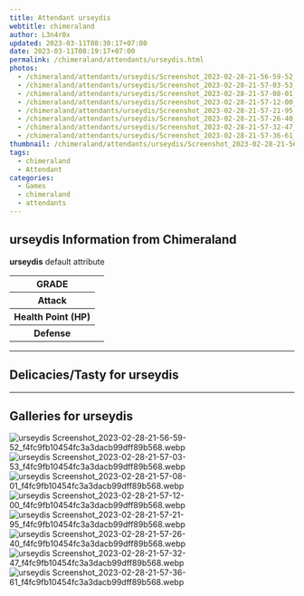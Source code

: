 ```yaml
---
title: Attendant urseydis
webtitle: chimeraland
author: L3n4r0x
updated: 2023-03-11T08:30:17+07:00
date: 2023-03-11T08:19:17+07:00
permalink: /chimeraland/attendants/urseydis.html
photos:
  - /chimeraland/attendants/urseydis/Screenshot_2023-02-28-21-56-59-52_f4fc9fb10454fc3a3dacb99dff89b568.webp
  - /chimeraland/attendants/urseydis/Screenshot_2023-02-28-21-57-03-53_f4fc9fb10454fc3a3dacb99dff89b568.webp
  - /chimeraland/attendants/urseydis/Screenshot_2023-02-28-21-57-08-01_f4fc9fb10454fc3a3dacb99dff89b568.webp
  - /chimeraland/attendants/urseydis/Screenshot_2023-02-28-21-57-12-00_f4fc9fb10454fc3a3dacb99dff89b568.webp
  - /chimeraland/attendants/urseydis/Screenshot_2023-02-28-21-57-21-95_f4fc9fb10454fc3a3dacb99dff89b568.webp
  - /chimeraland/attendants/urseydis/Screenshot_2023-02-28-21-57-26-40_f4fc9fb10454fc3a3dacb99dff89b568.webp
  - /chimeraland/attendants/urseydis/Screenshot_2023-02-28-21-57-32-47_f4fc9fb10454fc3a3dacb99dff89b568.webp
  - /chimeraland/attendants/urseydis/Screenshot_2023-02-28-21-57-36-61_f4fc9fb10454fc3a3dacb99dff89b568.webp
thumbnail: /chimeraland/attendants/urseydis/Screenshot_2023-02-28-21-56-59-52_f4fc9fb10454fc3a3dacb99dff89b568.webp
tags:
  - chimeraland
  - Attendant
categories:
  - Games
  - chimeraland
  - attendants
---
```


<section id="bootstrap-wrapper"><link rel="stylesheet" href="https://rawcdn.githack.com/dimaslanjaka/Web-Manajemen/0c3b5aa1813bd4abcd2c11bf3e37928b15c28664/css/bootstrap-5-3-0-alpha3-wrapper.css"/><h2 id="attribute">urseydis Information from Chimeraland</h2><p><b>urseydis</b> default attribute <table><tr><th>GRADE</th><td></td></tr><tr><th>Attack</th><td></td></tr><tr><th>Health Point (HP)</th><td></td></tr><tr><th>Defense</th><td></td></tr></table></p><hr/><h2 id="delicacies">Delicacies/Tasty for urseydis</h2><div class="bg-dark text-light"></div><hr/><div id="gallery"><h2>Galleries for urseydis</h2><div class="row"><div class="col-lg-6 col-12"><img src="/chimeraland/attendants/urseydis/Screenshot_2023-02-28-21-56-59-52_f4fc9fb10454fc3a3dacb99dff89b568.webp" alt="urseydis Screenshot_2023-02-28-21-56-59-52_f4fc9fb10454fc3a3dacb99dff89b568.webp"/></div><div class="col-lg-6 col-12"><img src="/chimeraland/attendants/urseydis/Screenshot_2023-02-28-21-57-03-53_f4fc9fb10454fc3a3dacb99dff89b568.webp" alt="urseydis Screenshot_2023-02-28-21-57-03-53_f4fc9fb10454fc3a3dacb99dff89b568.webp"/></div><div class="col-lg-6 col-12"><img src="/chimeraland/attendants/urseydis/Screenshot_2023-02-28-21-57-08-01_f4fc9fb10454fc3a3dacb99dff89b568.webp" alt="urseydis Screenshot_2023-02-28-21-57-08-01_f4fc9fb10454fc3a3dacb99dff89b568.webp"/></div><div class="col-lg-6 col-12"><img src="/chimeraland/attendants/urseydis/Screenshot_2023-02-28-21-57-12-00_f4fc9fb10454fc3a3dacb99dff89b568.webp" alt="urseydis Screenshot_2023-02-28-21-57-12-00_f4fc9fb10454fc3a3dacb99dff89b568.webp"/></div><div class="col-lg-6 col-12"><img src="/chimeraland/attendants/urseydis/Screenshot_2023-02-28-21-57-21-95_f4fc9fb10454fc3a3dacb99dff89b568.webp" alt="urseydis Screenshot_2023-02-28-21-57-21-95_f4fc9fb10454fc3a3dacb99dff89b568.webp"/></div><div class="col-lg-6 col-12"><img src="/chimeraland/attendants/urseydis/Screenshot_2023-02-28-21-57-26-40_f4fc9fb10454fc3a3dacb99dff89b568.webp" alt="urseydis Screenshot_2023-02-28-21-57-26-40_f4fc9fb10454fc3a3dacb99dff89b568.webp"/></div><div class="col-lg-6 col-12"><img src="/chimeraland/attendants/urseydis/Screenshot_2023-02-28-21-57-32-47_f4fc9fb10454fc3a3dacb99dff89b568.webp" alt="urseydis Screenshot_2023-02-28-21-57-32-47_f4fc9fb10454fc3a3dacb99dff89b568.webp"/></div><div class="col-lg-6 col-12"><img src="/chimeraland/attendants/urseydis/Screenshot_2023-02-28-21-57-36-61_f4fc9fb10454fc3a3dacb99dff89b568.webp" alt="urseydis Screenshot_2023-02-28-21-57-36-61_f4fc9fb10454fc3a3dacb99dff89b568.webp"/></div></div></div></section>